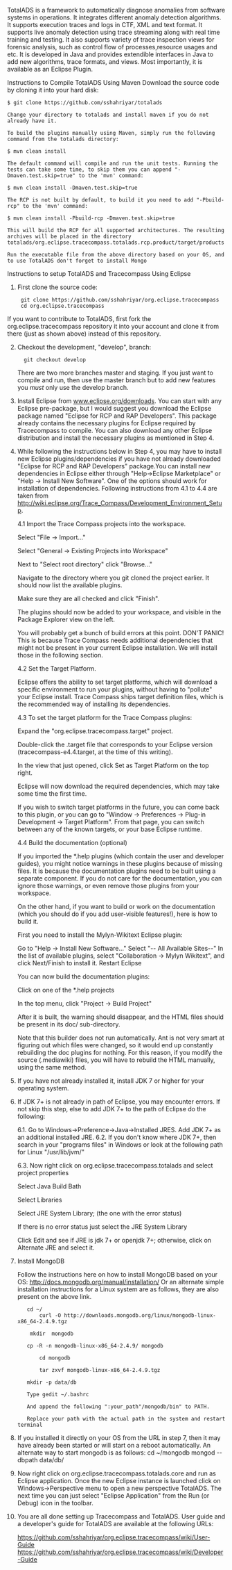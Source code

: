 
TotalADS is a framework to automatically diagnose anomalies from software systems in operations.
It	integrates different anomaly detection algorithms. It supports execution traces and logs in CTF, XML and text format. It supports live anomaly detection using trace streaming along with real time training and testing. It also supports variety of trace inspection views for forensic analysis, such as control flow of processes,resource usages and etc. It is developed in Java and provides extendible interfaces in Java to add new algorithms, trace formats, and views. Most importantly, it is available as an Eclipse Plugin.

Instructions to Compile TotalADS Using Maven
	Download the source code by cloning it into your hard disk:

	$ git clone https://github.com/sshahriyar/totalads

	Change your directory to totalads and install maven if you do not already have it.

	To build the plugins manually using Maven, simply run the following command from the totalads directory:

	$ mvn clean install

	The default command will compile and run the unit tests. Running the tests can take some time, to skip them you can append "-Dmaven.test.skip=true" to the 'mvn' command:

	$ mvn clean install -Dmaven.test.skip=true

	The RCP is not built by default, to build it you need to add "-Pbuild-rcp" to the 'mvn' command:

	$ mvn clean install -Pbuild-rcp -Dmaven.test.skip=true

	This will build the RCP for all supported architectures. The resulting archives will be placed in the directory totalads/org.eclipse.tracecompass.totalads.rcp.product/target/products

	Run the executable file from the above directory based on your OS, and to use TotalADS don't forget to install Mongo

Instructions to setup TotalADS and Tracecompass Using Eclipse

1. First clone the source code:

        git clone https://github.com/sshahriyar/org.eclipse.tracecompass
        cd org.eclipse.tracecompass

  If you want to contribute to TotalADS, first fork the org.eclipse.tracecompass repository it into your account and clone it from there (just as shown above) instead of this repository.

2. Checkout the development, "develop", branch:

         git checkout develop

   There are two more branches master and staging. If you just want to compile and run, then use the master branch but to add new features you *must* only use the develop branch.

3. Install Eclipse from www.eclipse.org/downloads. You can start with any Eclipse pre-package, but I would suggest you download the Eclipse package named "Eclipse for RCP and RAP Developers". This package already contains the necessary plugins for Eclipse required by Tracecompass to compile. You can also download any other Eclipse distribution and install the necessary plugins as mentioned in Step 4.

4. While following the instructions below in Step 4, you may have to install new Eclipse plugins/dependencies if you have not already downloaded "Eclipse for RCP and RAP Developers" package.You can install new dependencies in Eclipse either through "Help->Eclipse Marketplace" or "Help -> Install New Software". One of the options should work for installation of dependencies. Following instructions from 4.1 to 4.4 are taken from http://wiki.eclipse.org/Trace_Compass/Development_Environment_Setup.

    4.1 Import the Trace Compass projects into the workspace.

    Select "File -> Import..."

    Select "General -> Existing Projects into Workspace"

    Next to "Select root directory" click "Browse..."

    Navigate to the directory where you git cloned the project earlier. It should now list the available plugins.

    Make sure they are all checked and click  "Finish".

    The plugins should now be added to your workspace, and visible in the Package Explorer view on the left.

     You will probably get a bunch of build errors at this point. DON'T PANIC! This is because Trace Compass needs additional dependencies that might not be present in your current Eclipse installation. We will install those in the following section.

    4.2 Set the Target Platform.

     Eclipse offers the ability to set target platforms, which will download a specific environment to run your plugins, without having to "pollute" your Eclipse install. Trace Compass ships target definition files, which is the recommended way of installing its dependencies.

    4.3 To set the target platform for the Trace Compass plugins:

    Expand the "org.eclipse.tracecompass.target" project.

    Double-click the .target file that corresponds to your Eclipse version (tracecompass-e4.4.target, at the time of this writing).

    In the view that just opened, click Set as Target Platform on the top right.

     Eclipse will now download the required dependencies, which may take some time the first time.

     If you wish to switch target platforms in the future, you can come back to this plugin, or you can go to "Window -> Preferences -> Plug-in Development -> Target Platform". From that page, you can switch between any of the known targets, or your base Eclipse runtime.


    4.4 Build the documentation (optional)

    If you imported the *.help plugins (which contain the user and developer guides), you might notice warnings in these plugins because of missing files. It is because the documentation plugins need to be built using a separate component. If you do not care for the documentation, you can ignore those warnings, or even remove those plugins from your workspace.

    On the other hand, if you want to build or work on the documentation (which you should do if you add user-visible features!), here is how to build it.

    First you need to install the Mylyn-Wikitext Eclipse plugin:

    Go to "Help -> Install New Software..."
    Select "-- All Available Sites--"
    In the list of available plugins, select "Collaboration -> Mylyn Wikitext", and click Next/Finish to install it.
    Restart Eclipse

    You can now build the documentation plugins:

    Click on one of the *.help projects

    In the top menu, click "Project -> Build Project"

    After it is built, the warning should disappear, and the HTML files should be present in its doc/ sub-directory.

    Note that this builder does not run automatically. Ant is not very smart at figuring out which files were changed, so it would end up constantly rebuilding the doc plugins for nothing. For this reason, if you modify the source (.mediawiki) files, you will have to rebuild the HTML manually, using the same method.

5. If you have not already installed it, install JDK 7 or higher for your operating system.

6. If JDK 7+ is not already in path of Eclipse, you may encounter errors. If not skip this step, else to add JDK 7+ to the path of Eclipse do the following:

    6.1. Go to Windows->Preference->Java->Installed JRES. Add JDK 7+ as an additional installed JRE.
    6.2. If you don't know where JDK 7+, then search in your "programs files" in Windows or look at the following path for Linux	  "/usr/lib/jvm/"

    6.3. Now right click on org.eclipse.tracecompass.totalads and select project properties

    Select Java Build Bath

    Select Libraries

    Select JRE System Library; (the one with the error status)

    If there is no error status just select the JRE System Library

    Click Edit and see if JRE is jdk 7+ or openjdk 7+; otherwise, click on Alternate JRE and select it.

7.  Install MongoDB

	Follow the instructions here on how to install MongoDB based on your OS: http://docs.mongodb.org/manual/installation/
	Or  an alternate simple installation instructions for a Linux system are as follows, they are also present on the above link.

	       cd ~/
               curl -O http://downloads.mongodb.org/linux/mongodb-linux-x86_64-2.4.9.tgz

	        mkdir  mongodb

	       cp -R -n mongodb-linux-x86_64-2.4.9/ mongodb
               
               cd mongodb
               
               tar zxvf mongodb-linux-x86_64-2.4.9.tgz
	
	       mkdir -p data/db

	       Type gedit ~/.bashrc

	       And append the following ":your_path"/mongodb/bin" to PATH.

	       Replace your path with the actual path in the system and restart terminal

8. If you installed it directly on your OS from the URL in step 7, then it may have already been started or will start on a reboot automatically. An alternate way to start mongodb is as follows:
 	 cd ~/mongodb
	 mongod --dbpath data/db/

9. Now right click on org.eclipse.tracecompass.totalads.core and run as Eclipse application. Once the new Eclipse instance is launched click on Windows->Perspective menu to open a new perspective TotalADS. The next time you can just select "Eclipse Application" from the Run (or Debug) icon in the toolbar.


10. You are all done setting up Tracecompass and TotalADS. User guide and a developer's guide for TotalADS are available at the following URLs:

     https://github.com/sshahriyar/org.eclipse.tracecompass/wiki/User-Guide
     https://github.com/sshahriyar/org.eclipse.tracecompass/wiki/Developer-Guide



